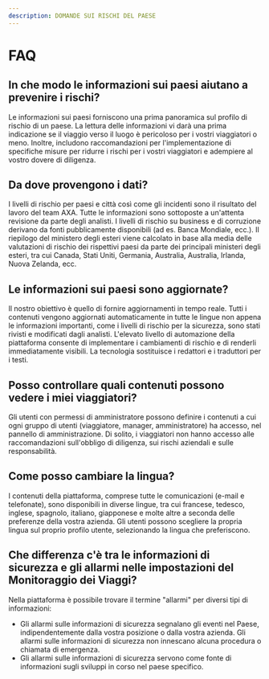 ```yaml
---
description: DOMANDE SUI RISCHI DEL PAESE
---
```


# FAQ

## **In che modo le informazioni sui paesi aiutano a prevenire i rischi?**

Le informazioni sui paesi forniscono una prima panoramica sul profilo di rischio di un paese. La lettura delle informazioni vi darà una prima indicazione se il viaggio verso il luogo è pericoloso per i vostri viaggiatori o meno. Inoltre, includono raccomandazioni per l'implementazione di specifiche misure per ridurre i rischi per i vostri viaggiatori e adempiere al vostro dovere di diligenza.

## **Da dove provengono i dati?**

I livelli di rischio per paesi e città così come gli incidenti sono il risultato del lavoro del team AXA. Tutte le informazioni sono sottoposte a un'attenta revisione da parte degli analisti. I livelli di rischio su business e di corruzione derivano da fonti pubblicamente disponibili \(ad es. Banca Mondiale, ecc.\). Il riepilogo del ministero degli esteri viene calcolato in base alla media delle valutazioni di rischio dei rispettivi paesi da parte dei principali ministeri degli esteri, tra cui Canada, Stati Uniti, Germania, Australia, Australia, Irlanda, Nuova Zelanda, ecc.

## **Le informazioni sui paesi sono aggiornate?**

Il nostro obiettivo è quello di fornire aggiornamenti in tempo reale. Tutti i contenuti vengono aggiornati automaticamente in tutte le lingue non appena le informazioni importanti, come i livelli di rischio per la sicurezza, sono stati rivisti e modificati dagli analisti. L'elevato livello di automazione della piattaforma consente di implementare i cambiamenti di rischio e di renderli immediatamente visibili. La tecnologia sostituisce i redattori e i traduttori per i testi.

## **Posso controllare quali contenuti possono vedere i miei viaggiatori?**

Gli utenti con permessi di amministratore possono definire i contenuti a cui ogni gruppo di utenti \(viaggiatore, manager, amministratore\) ha accesso, nel pannello di amministrazione. Di solito, i viaggiatori non hanno accesso alle raccomandazioni sull'obbligo di diligenza, sui rischi aziendali e sulle responsabilità.

## **Come posso cambiare la lingua?**

I contenuti della piattaforma, comprese tutte le comunicazioni \(e-mail e telefonate\), sono disponibili in diverse lingue, tra cui francese, tedesco, inglese, spagnolo, italiano, giapponese e molte altre a seconda delle preferenze della vostra azienda. Gli utenti possono scegliere la propria lingua sul proprio profilo utente, selezionando la lingua che preferiscono.

## Che differenza c'è tra le informazioni di sicurezza e gli allarmi nelle impostazioni del Monitoraggio dei Viaggi?

Nella piattaforma è possibile trovare il termine "allarmi" per diversi tipi di informazioni:

* Gli allarmi sulle informazioni di sicurezza segnalano gli eventi nel Paese, indipendentemente dalla vostra posizione o dalla vostra azienda. Gli allarmi sulle informazioni di sicurezza non innescano alcuna procedura o chiamata di emergenza.
* Gli allarmi sulle informazioni di sicurezza servono come fonte di informazioni sugli sviluppi in corso nel paese specifico.

